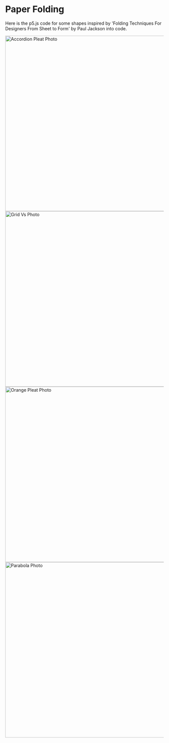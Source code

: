 # Paper Folding
Here is the p5.js code for some shapes inspired by 'Folding Techniques For Designers From Sheet to Form' by Paul Jackson into code.

<img width="557" alt="Accordion Pleat Photo" src="https://user-images.githubusercontent.com/48961416/227791476-54912911-1561-4110-b818-1622ebd89e2b.png">

<img width="557" alt="Grid Vs Photo" src="https://user-images.githubusercontent.com/48961416/227791477-3e0c6fc8-768f-42b9-b54c-afdb62817dc9.png">

<img width="557" alt="Orange Pleat Photo" src="https://user-images.githubusercontent.com/48961416/227791479-424e9507-b149-4023-ba9a-de5b39738211.png">

<img width="557" alt="Parabola Photo" src="https://user-images.githubusercontent.com/48961416/227791481-2944ee21-7920-45cf-a9db-7a9ccab17f08.png">
